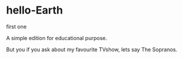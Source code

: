 # hello-Earth
first one

A simple edition for educational purpose.

But you if you ask about my favourite TVshow, lets say The Sopranos.
